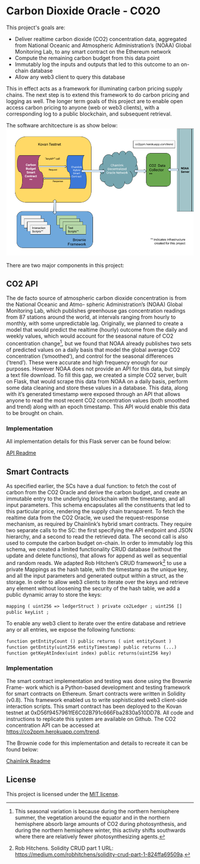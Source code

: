 # Carbon Dioxide Oracle - CO2O

This project's goals are:

- Deliver realtime carbon dioxide (CO2) concentration data, aggregated from National Oceanic and Atmospheric Administration’s (NOAA) Global Monitoring Lab, to any smart contract on the Ethereum network
- Compute the remaining carbon budget from this data point
- Immutably log the inputs and outputs that led to this outcome to an on-chain database
- Allow any web3 client to query this database

This in effect acts as a framework for illuminating carbon pricing supply chains. The next step is to extend this framework to do carbon pricing and logging as well. The longer term goals of this project are to enable open access carbon pricing to anyone (web or web3 clients), with a corresponding log to a public blockchain, and subsequent retrieval.

The software architcecture is as show below: 
![Software Architecture](/images/CO2-OracleSystem-Diagram.png)


There are two major components in this project:

## CO2 API
The de facto source of atmospheric carbon dioxide concentration is from the National Oceanic and Atmo- spheric Administration’s (NOAA) Global Monitoring Lab, which publishes greenhouse gas concentration readings from 87 stations around the world, at intervals ranging from hourly to monthly, with some unpredictable lag. Originally, we planned to create a model that would predict the realtime (hourly) outcome from the daily and weekly values, which would account for the seasonal nature of CO2 concentration change[^1], but we found that NOAA already publishes two sets of predicted values on a daily basis that model the global average CO2 concentration (’smoothed’), and control for the seasonal differences (’trend’). These were accurate and high frequency enough for our purposes. However NOAA does not provide an API for this data, but simply a text file download. To fill this gap, we created a simple CO2 server, built on Flask, that would scrape this data from NOAA on a daily basis, perform some data cleaning and store these values in a database. This data, along with it’s generated timestamp were exposed through an API that allows anyone to read the most recent CO2 concentration values (both smoothed and trend) along with an epoch timestamp. This API would enable this data to be brought on chain.

### Implementation

All implementation details for this Flask server can be found below:

[API Readme](API/README.md)

## Smart Contracts
As specified earlier, the SCs have a dual function: to fetch the cost of carbon from the CO2 Oracle and derive the carbon budget, and create an immutable entry to the underlying blockchain with the timestamp, and all input parameters. This schema encapsulates all the constituents that led to this particular price, rendering the supply chain transparent. To fetch the realtime data from the CO2 Oracle, we used the request-response mechanism, as required by Chainlink’s hybrid smart contracts. They require two separate calls to the SC: the first specifying the API endpoint and JSON hierarchy, and a second to read the retrieved data. The second call is also used to compute the carbon budget on-chain. In order to immutably log this schema, we created a limited functionality CRUD database (without the update and delete functions), that allows for append as well as sequential and random reads. We adapted Rob Hitchen’s CRUD framework[^2] to use a private Mappings as the hash table, with the timestamp as the unique key, and all the input parameters and generated output within a struct, as the storage. In order to allow web3 clients to iterate over the keys and retrieve any element without loosening the security of the hash table, we add a public dynamic array to store the keys:
```
mapping ( uint256 => ledgerStruct ) private co2Ledger ; uint256 [] public keyList ;
```
To enable any web3 client to iterate over the entire database and retrieve any or all entries, we expose the following functions:
```
function getEntityCount () public returns ( uint entityCount ) function getEntity(uint256 entityTimestamp) public returns (...) 
function getKeyAtIndex(uint index) public returns(uint256 key)
```

### Implementation
The smart contract implementation and testing was done using the Brownie Frame- work which is a Python-based development and testing framework for smart contracts on Ethereum. Smart contracts were written in Solidity (v0.8). This framework enabled us to write sophisticated web3 client-side interaction scripts. This smart contract has been deployed to the Kovan testnet at 0xD56f9457961fE6C02B791c666Fba2830a510DD78. All code and instructions to replicate this system are available on Github. The CO2 concentration API can be accessed at https://co2ppm.herokuapp.com/trend.

The Brownie code for this implementation and details to recreate it can be found below:

[Chainlink Readme](chainlink/README.md)



## License

This project is licensed under the [MIT license](LICENSE).

[^1]: This seasonal variation is because during the northern hemisphere summer, the vegetation around the equator and in the northern hemisphere absorb large amounts of CO2 during photosynthesis, and during the northern hemisphere winter, this activity shifts southwards where there are relatively fewer photosynthesizing agents.
[^2]: Rob Hitchens. Solidity CRUD part 1 URL: https://medium.com/robhitchens/solidity-crud-part-1-824ffa69509a.

